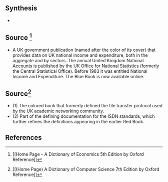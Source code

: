 ## Synthesis
- 
## Source [^1]
- A UK government publication (named after the color of its cover) that provides data on UK national income and expenditure, both in the aggregate and by sectors. The annual United Kingdom National Accounts is published by the UK Office for National Statistics (formerly the Central Statistical Office). Before 1983 it was entitled National Income and Expenditure. The Blue Book is now available online.
## Source[^2]
- (1) The colored book that formerly defined the file transfer protocol used by the UK academic networking community. 
- (2) Part of the defining documentation for the ISDN standards, which further refines the definitions appearing in the earlier Red Book.
## References

[^1]: [[Home Page - A Dictionary of Economics 5th Edition by Oxford Reference]]
[^2]: [[(Home Page) A Dictionary of Computer Science 7th Edition by Oxford Reference]]